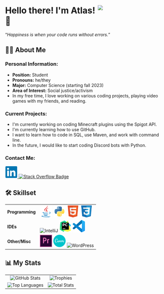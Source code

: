 <div>
  <img src="https://media.giphy.com/media/v1.Y2lkPTc5MGI3NjExMGZlOGMxMTZiMGI0YjAwYzhkNTI0MzIxMTYzNGQ0ZmUxMzBjYWU5OSZjdD1n/USV0ym3bVWQJJmNu3N/giphy.gif" align="right" width="40%">
  <div align="left">
    <h1>Hello there! I'm Atlas! 👋</h1>
    <q><em>Happiness is when your code runs without errors.</em></q>
    <h2>👨‍💻 About Me</h2>
    <h3>Personal Information:</h3>
    <ul>
      <li><strong>Position:</strong> Student</li>
      <li><strong>Pronouns:</strong> he/they</li>
      <li><strong>Major:</strong> Computer Science (starting fall 2023)</li>
      <li><strong>Area of Interest:</strong> Social justice/activism</li>
      <li>In my free time, I love working on various coding projects, playing video games with my friends, and reading.</li>
    </ul>
  </div>
</div>

### Current Projects:
<ul>
  <li>I'm currently working on coding Minecraft plugins using the Spigot API.</li>
  <li>I'm currently learning how to use GitHub.</li>
  <li>I want to learn how to code in SQL, use Maven, and work with command line.</li>
  <li>In the future, I would like to start coding Discord bots with Python.</li>
</ul>

### Contact Me:
<a href="https://www.linkedin.com/in/atlas-mallams/">
  <img src="https://github.com/devicons/devicon/blob/master/icons/linkedin/linkedin-original.svg" title="LinkedInd Badge" alt="LinkedIn Badge" width="40" height="40">
</a>
<a href="https://stackoverflow.com/users/21668471/atlaska826">
  <img src="https://cdn.worldvectorlogo.com/logos/stack-overflow.svg" title="Stack Overflow Badge" alt="Stack Overflow Badge" width="40" height="40">
</a>

## 🛠 Skillset

<table>
  <tr>
    <td><strong>Programming</strong></td>
    <td>
      <img src="https://github.com/devicons/devicon/blob/master/icons/java/java-original.svg" title="Java" alt="Java" width="40" height="40">
      <img src="https://github.com/devicons/devicon/blob/master/icons/python/python-original.svg" title="Python" alt="Python" width="40" height="40">
      <img src="https://github.com/devicons/devicon/blob/master/icons/html5/html5-original.svg" title="HTML" alt="HTML" width="40" height="40">
      <img src="https://github.com/devicons/devicon/blob/master/icons/css3/css3-original.svg" title="CSS" alt="CSS" width="40" height="40">
    </td>
  </tr>
  <tr>
    <td><strong>IDEs</strong></td>
    <td>
      <img src="https://cdn.worldvectorlogo.com/logos/intellij-idea-1.svg" title="IntelliJ" alt="IntelliJ" width="40" height="40">
      <img src="https://github.com/devicons/devicon/blob/master/icons/pycharm/pycharm-original.svg" title="PyCharm" alt="PyCharm" width="40" height="40">
      <img src="https://github.com/devicons/devicon/blob/master/icons/vscode/vscode-original.svg" title="VS Code" alt="VS Code" width="40" height="40">
    </td>
  </tr>
  <tr>
    <td><strong>Other/Misc</strong></td>
    <td>
      <img src="https://github.com/devicons/devicon/blob/master/icons/premierepro/premierepro-original.svg" title="Premiere Pro" alt="Premiere Pro" width="40" height="40">
      <img src="https://github.com/devicons/devicon/blob/master/icons/canva/canva-original.svg" title="Canva" alt="Canva" width="40" height="40">
      <img src="https://cdn.worldvectorlogo.com/logos/wordpress-blue.svg" title="WordPress" alt="WordPress" width="40" height="40">
    </td>
  </tr>
</table>

## 📊 My Stats

<table table-layout="fixed">
  <tr>
    <td align="center">
      <img src="https://streak-stats.demolab.com?user=atlaska826&theme=algolia" alt="GitHub Stats">
    </td>
    <td align="center">
      <img src="https://github-profile-trophy.vercel.app/?username=atlaska826&row=2&column=3&theme=algolia&margin-w=5&margin-h=5" alt="Trophies">
    </td>
  </tr>
  <tr>
    <td align="center">
      <img src="https://github-readme-stats.vercel.app/api/top-langs/?username=atlaska826&layout=compact&theme=algolia" alt="Top Languages">
    </td>
    <td align="center">
      <img src="https://github-readme-stats.vercel.app/api?username=atlaska826&show_icons=true&theme=algolia" alt="Total Stats">
    </td>
</table>

<!--

**atlaska826/atlaska826** is a ✨ _special_ ✨ repository because its `README.md` (this file) appears on your GitHub profile.

Here are some ideas to get you started:

- 🔭 I’m currently working on ...
- 🌱 I’m currently learning ...
- 👯 I’m looking to collaborate on ...
- 🤔 I’m looking for help with ...
- 💬 Ask me about ...
- 📫 How to reach me: ...
- 😄 Pronouns: ...
- ⚡ Fun fact: ...
-->
